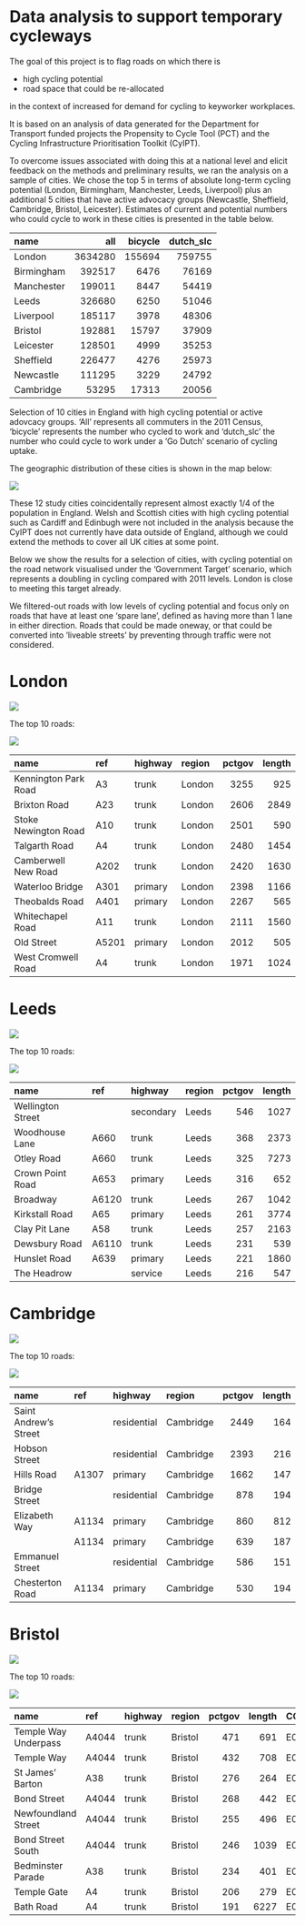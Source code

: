 
<!-- README.md is generated from README.Rmd. Please edit that file -->

# Data analysis to support temporary cycleways

<!-- badges: start -->

<!-- badges: end -->

The goal of this project is to flag roads on which there is

  - high cycling potential
  - road space that could be re-allocated

in the context of increased for demand for cycling to keyworker
workplaces.

It is based on an analysis of data generated for the Department for
Transport funded projects the Propensity to Cycle Tool (PCT) and the
Cycling Infrastructure Prioritisation Toolkit (CyIPT).

To overcome issues associated with doing this at a national level and
elicit feedback on the methods and preliminary results, we ran the
analysis on a sample of cities. We chose the top 5 in terms of absolute
long-term cycling potential (London, Birmingham, Manchester, Leeds,
Liverpool) plus an additional 5 cities that have active advocacy groups
(Newcastle, Sheffield, Cambridge, Bristol, Leicester). Estimates of
current and potential numbers who could cycle to work in these cities is
presented in the table below.
<!-- We did this by analysing data from the PCT project and selecting the top 10 cities in terms of long term cycling potential, plus Sheffield and Cambridge, : -->

| name       |     all | bicycle | dutch\_slc |
| :--------- | ------: | ------: | ---------: |
| London     | 3634280 |  155694 |     759755 |
| Birmingham |  392517 |    6476 |      76169 |
| Manchester |  199011 |    8447 |      54419 |
| Leeds      |  326680 |    6250 |      51046 |
| Liverpool  |  185117 |    3978 |      48306 |
| Bristol    |  192881 |   15797 |      37909 |
| Leicester  |  128501 |    4999 |      35253 |
| Sheffield  |  226477 |    4276 |      25973 |
| Newcastle  |  111295 |    3229 |      24792 |
| Cambridge  |   53295 |   17313 |      20056 |

Selection of 10 cities in England with high cycling potential or active
adovcacy groups. ‘All’ represents all commuters in the 2011 Census,
‘bicycle’ represents the number who cycled to work and ‘dutch\_slc’
the number who could cycle to work under a ‘Go Dutch’ scenario of
cycling uptake.

The geographic distribution of these cities is shown in the map below:

![](README_files/figure-gfm/unnamed-chunk-3-1.png)<!-- -->

These 12 study cities coincidentally represent almost exactly 1/4 of the
population in England. Welsh and Scottish cities with high cycling
potential such as Cardiff and Edinbugh were not included in the analysis
because the CyIPT does not currently have data outside of England,
although we could extend the methods to cover all UK cities at some
point.

Below we show the results for a selection of cities, with cycling
potential on the road network visualised under the ‘Government Target’
scenario, which represents a doubling in cycling compared with 2011
levels. London is close to meeting this target already.

We filtered-out roads with low levels of cycling potential and focus
only on roads that have at least one ‘spare lane’, defined as having
more than 1 lane in either direction. Roads that could be made oneway,
or that could be converted into ‘liveable streets’ by preventing through
traffic were not considered.

# London

![](README_files/figure-gfm/unnamed-chunk-4-1.png)<!-- -->

The top 10 roads:

![](README_files/figure-gfm/unnamed-chunk-5-1.png)<!-- -->

| name                 | ref   | highway | region | pctgov | length |
| :------------------- | :---- | :------ | :----- | -----: | -----: |
| Kennington Park Road | A3    | trunk   | London |   3255 |    925 |
| Brixton Road         | A23   | trunk   | London |   2606 |   2849 |
| Stoke Newington Road | A10   | trunk   | London |   2501 |    590 |
| Talgarth Road        | A4    | trunk   | London |   2480 |   1454 |
| Camberwell New Road  | A202  | trunk   | London |   2420 |   1630 |
| Waterloo Bridge      | A301  | primary | London |   2398 |   1166 |
| Theobalds Road       | A401  | primary | London |   2267 |    565 |
| Whitechapel Road     | A11   | trunk   | London |   2111 |   1560 |
| Old Street           | A5201 | primary | London |   2012 |    505 |
| West Cromwell Road   | A4    | trunk   | London |   1971 |   1024 |

# Leeds

![](README_files/figure-gfm/unnamed-chunk-6-1.png)<!-- -->

The top 10 roads:

![](README_files/figure-gfm/unnamed-chunk-7-1.png)<!-- -->

| name              | ref   | highway   | region | pctgov | length |
| :---------------- | :---- | :-------- | :----- | -----: | -----: |
| Wellington Street |       | secondary | Leeds  |    546 |   1027 |
| Woodhouse Lane    | A660  | trunk     | Leeds  |    368 |   2373 |
| Otley Road        | A660  | trunk     | Leeds  |    325 |   7273 |
| Crown Point Road  | A653  | primary   | Leeds  |    316 |    652 |
| Broadway          | A6120 | trunk     | Leeds  |    267 |   1042 |
| Kirkstall Road    | A65   | primary   | Leeds  |    261 |   3774 |
| Clay Pit Lane     | A58   | trunk     | Leeds  |    257 |   2163 |
| Dewsbury Road     | A6110 | trunk     | Leeds  |    231 |    539 |
| Hunslet Road      | A639  | primary   | Leeds  |    221 |   1860 |
| The Headrow       |       | service   | Leeds  |    216 |    547 |

# Cambridge

![](README_files/figure-gfm/unnamed-chunk-8-1.png)<!-- -->

The top 10 roads:

![](README_files/figure-gfm/unnamed-chunk-9-1.png)<!-- -->

| name                  | ref   | highway     | region    | pctgov | length |
| :-------------------- | :---- | :---------- | :-------- | -----: | -----: |
| Saint Andrew’s Street |       | residential | Cambridge |   2449 |    164 |
| Hobson Street         |       | residential | Cambridge |   2393 |    216 |
| Hills Road            | A1307 | primary     | Cambridge |   1662 |    147 |
| Bridge Street         |       | residential | Cambridge |    878 |    194 |
| Elizabeth Way         | A1134 | primary     | Cambridge |    860 |    812 |
|                       | A1134 | primary     | Cambridge |    639 |    187 |
| Emmanuel Street       |       | residential | Cambridge |    586 |    151 |
| Chesterton Road       | A1134 | primary     | Cambridge |    530 |    194 |

# Bristol

![](README_files/figure-gfm/unnamed-chunk-10-1.png)<!-- -->

The top 10 roads:

![](README_files/figure-gfm/unnamed-chunk-11-1.png)<!-- -->

| name                 | ref   | highway | region  | pctgov | length | CODE      | name.1  |    all | bicycle |  foot | car\_driver | govtarget\_slc | govtarget\_slw | govtarget\_sld | gendereq\_slc | gendereq\_slw | gendereq\_sld | dutch\_slc | dutch\_slw | dutch\_sld | ebike\_slc | ebike\_slw | ebike\_sld | govtarget\_sldeath\_heat | govtarget\_slvalue\_heat | govtarget\_sideath\_heat | govtarget\_sivalue\_heat | gendereq\_sldeath\_heat | gendereq\_slvalue\_heat | gendereq\_sideath\_heat | gendereq\_sivalue\_heat | dutch\_sldeath\_heat | dutch\_slvalue\_heat | dutch\_sideath\_heat | dutch\_sivalue\_heat | ebike\_sldeath\_heat | ebike\_slvalue\_heat | ebike\_sideath\_heat | ebike\_sivalue\_heat | govtarget\_slco2 | govtarget\_sico2 | gendereq\_slco2 | gendereq\_sico2 | dutch\_slco2 | dutch\_sico2 | ebike\_slco2 | ebike\_sico2 |
| :------------------- | :---- | :------ | :------ | -----: | -----: | :-------- | :------ | -----: | ------: | ----: | ----------: | -------------: | -------------: | -------------: | ------------: | ------------: | ------------: | ---------: | ---------: | ---------: | ---------: | ---------: | ---------: | -----------------------: | -----------------------: | -----------------------: | -----------------------: | ----------------------: | ----------------------: | ----------------------: | ----------------------: | -------------------: | -------------------: | -------------------: | -------------------: | -------------------: | -------------------: | -------------------: | -------------------: | ---------------: | ---------------: | --------------: | --------------: | -----------: | -----------: | -----------: | -----------: |
| Temple Way Underpass | A4044 | trunk   | Bristol |    471 |    691 | E06000023 | Bristol | 192881 |   15797 | 38973 |      100080 |          21061 |          37574 |          97341 |         22961 |         37189 |         96441 |      37909 |      32523 |      88702 |      57768 |      27776 |      78006 |                      \-4 |                        7 |                      \-1 |                        2 |                     \-3 |                       6 |                     \-1 |                       2 |                  \-7 |                   13 |                  \-5 |                    8 |                  \-9 |                   16 |                  \-6 |                   11 |           \-2926 |            \-747 |          \-3236 |          \-1057 |       \-4869 |       \-2690 |       \-8311 |       \-6132 |
| Temple Way           | A4044 | trunk   | Bristol |    432 |    708 | E06000023 | Bristol | 192881 |   15797 | 38973 |      100080 |          21061 |          37574 |          97341 |         22961 |         37189 |         96441 |      37909 |      32523 |      88702 |      57768 |      27776 |      78006 |                      \-4 |                        7 |                      \-1 |                        2 |                     \-3 |                       6 |                     \-1 |                       2 |                  \-7 |                   13 |                  \-5 |                    8 |                  \-9 |                   16 |                  \-6 |                   11 |           \-2926 |            \-747 |          \-3236 |          \-1057 |       \-4869 |       \-2690 |       \-8311 |       \-6132 |
| St James’ Barton     | A38   | trunk   | Bristol |    276 |    264 | E06000023 | Bristol | 192881 |   15797 | 38973 |      100080 |          21061 |          37574 |          97341 |         22961 |         37189 |         96441 |      37909 |      32523 |      88702 |      57768 |      27776 |      78006 |                      \-4 |                        7 |                      \-1 |                        2 |                     \-3 |                       6 |                     \-1 |                       2 |                  \-7 |                   13 |                  \-5 |                    8 |                  \-9 |                   16 |                  \-6 |                   11 |           \-2926 |            \-747 |          \-3236 |          \-1057 |       \-4869 |       \-2690 |       \-8311 |       \-6132 |
| Bond Street          | A4044 | trunk   | Bristol |    268 |    442 | E06000023 | Bristol | 192881 |   15797 | 38973 |      100080 |          21061 |          37574 |          97341 |         22961 |         37189 |         96441 |      37909 |      32523 |      88702 |      57768 |      27776 |      78006 |                      \-4 |                        7 |                      \-1 |                        2 |                     \-3 |                       6 |                     \-1 |                       2 |                  \-7 |                   13 |                  \-5 |                    8 |                  \-9 |                   16 |                  \-6 |                   11 |           \-2926 |            \-747 |          \-3236 |          \-1057 |       \-4869 |       \-2690 |       \-8311 |       \-6132 |
| Newfoundland Street  | A4044 | trunk   | Bristol |    255 |    496 | E06000023 | Bristol | 192881 |   15797 | 38973 |      100080 |          21061 |          37574 |          97341 |         22961 |         37189 |         96441 |      37909 |      32523 |      88702 |      57768 |      27776 |      78006 |                      \-4 |                        7 |                      \-1 |                        2 |                     \-3 |                       6 |                     \-1 |                       2 |                  \-7 |                   13 |                  \-5 |                    8 |                  \-9 |                   16 |                  \-6 |                   11 |           \-2926 |            \-747 |          \-3236 |          \-1057 |       \-4869 |       \-2690 |       \-8311 |       \-6132 |
| Bond Street South    | A4044 | trunk   | Bristol |    246 |   1039 | E06000023 | Bristol | 192881 |   15797 | 38973 |      100080 |          21061 |          37574 |          97341 |         22961 |         37189 |         96441 |      37909 |      32523 |      88702 |      57768 |      27776 |      78006 |                      \-4 |                        7 |                      \-1 |                        2 |                     \-3 |                       6 |                     \-1 |                       2 |                  \-7 |                   13 |                  \-5 |                    8 |                  \-9 |                   16 |                  \-6 |                   11 |           \-2926 |            \-747 |          \-3236 |          \-1057 |       \-4869 |       \-2690 |       \-8311 |       \-6132 |
| Bedminster Parade    | A38   | trunk   | Bristol |    234 |    401 | E06000023 | Bristol | 192881 |   15797 | 38973 |      100080 |          21061 |          37574 |          97341 |         22961 |         37189 |         96441 |      37909 |      32523 |      88702 |      57768 |      27776 |      78006 |                      \-4 |                        7 |                      \-1 |                        2 |                     \-3 |                       6 |                     \-1 |                       2 |                  \-7 |                   13 |                  \-5 |                    8 |                  \-9 |                   16 |                  \-6 |                   11 |           \-2926 |            \-747 |          \-3236 |          \-1057 |       \-4869 |       \-2690 |       \-8311 |       \-6132 |
| Temple Gate          | A4    | trunk   | Bristol |    206 |    279 | E06000023 | Bristol | 192881 |   15797 | 38973 |      100080 |          21061 |          37574 |          97341 |         22961 |         37189 |         96441 |      37909 |      32523 |      88702 |      57768 |      27776 |      78006 |                      \-4 |                        7 |                      \-1 |                        2 |                     \-3 |                       6 |                     \-1 |                       2 |                  \-7 |                   13 |                  \-5 |                    8 |                  \-9 |                   16 |                  \-6 |                   11 |           \-2926 |            \-747 |          \-3236 |          \-1057 |       \-4869 |       \-2690 |       \-8311 |       \-6132 |
| Bath Road            | A4    | trunk   | Bristol |    191 |   6227 | E06000023 | Bristol | 192881 |   15797 | 38973 |      100080 |          21061 |          37574 |          97341 |         22961 |         37189 |         96441 |      37909 |      32523 |      88702 |      57768 |      27776 |      78006 |                      \-4 |                        7 |                      \-1 |                        2 |                     \-3 |                       6 |                     \-1 |                       2 |                  \-7 |                   13 |                  \-5 |                    8 |                  \-9 |                   16 |                  \-6 |                   11 |           \-2926 |            \-747 |          \-3236 |          \-1057 |       \-4869 |       \-2690 |       \-8311 |       \-6132 |
